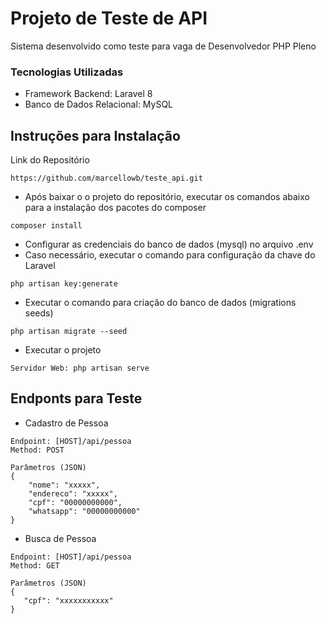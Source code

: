 # Projeto de Teste de API

Sistema desenvolvido como teste para vaga de Desenvolvedor PHP Pleno

### Tecnologias Utilizadas
- Framework Backend: Laravel 8
- Banco de Dados Relacional: MySQL

## Instruções para Instalação

Link do Repositório
```
https://github.com/marcellowb/teste_api.git

```


- Após baixar o o projeto do repositório, executar os comandos abaixo para a instalação dos pacotes do composer
```
composer install

```

- Configurar as credenciais do banco de dados (mysql) no arquivo .env
- Caso necessário, executar o comando para configuração da chave do Laravel

```
php artisan key:generate

```

- Executar o comando para criação do banco de dados (migrations seeds)

```
php artisan migrate --seed

```

- Executar o projeto

```
Servidor Web: php artisan serve
```


## Endponts para Teste

- Cadastro de Pessoa
```
Endpoint: [HOST]/api/pessoa
Method: POST

Parâmetros (JSON) 
{
    "nome": "xxxxx",
    "endereco": "xxxxx",
    "cpf": "00000000000",
    "whatsapp": "00000000000"
}
```

- Busca de Pessoa
```
Endpoint: [HOST]/api/pessoa
Method: GET

Parâmetros (JSON) 
{
   "cpf": "xxxxxxxxxxx"
}
```
